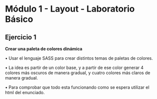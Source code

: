 # Módulo 1 - Layout - Laboratorio Básico

## Ejercicio 1

<b>Crear una paleta de colores dinámica</b>

• Usar el lenguaje SASS para crear distintos temas de paletas de colores.

• La idea es partir de un color base, y a partir de ese color generar 4 colores más oscuros de manera gradual, y cuatro colores más claros de manera gradual.

• Para comprobar que todo esta funcionando como se espera utilizar el html del enunciado.
